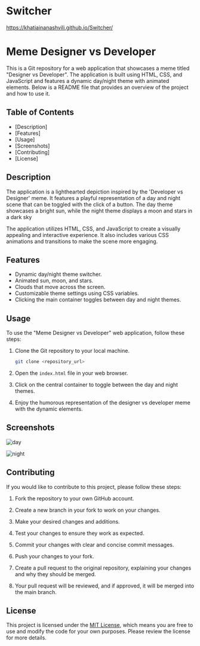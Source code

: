 # Switcher
https://khatiainanashvili.github.io/Switcher/
# Meme Designer vs Developer

This is a Git repository for a web application that showcases a meme titled "Designer vs Developer". The application is built using HTML, CSS, and JavaScript and features a dynamic day/night theme with animated elements. Below is a README file that provides an overview of the project and how to use it.

## Table of Contents

- [Description]
- [Features]
- [Usage]
- [Screenshots]
- [Contributing]
- [License]

## Description

The application is a lighthearted depiction inspired by the  'Developer vs Designer' meme. It features a playful representation of a day and night scene that can be toggled with the click of a button. The day theme showcases a bright sun, while the night theme displays a moon and stars in a dark sky

The application utilizes HTML, CSS, and JavaScript to create a visually appealing and interactive experience. It also includes various CSS animations and transitions to make the scene more engaging.

## Features

- Dynamic day/night theme switcher.
- Animated sun, moon, and stars.
- Clouds that move across the screen.
- Customizable theme settings using CSS variables.
- Clicking the main container toggles between day and night themes.

## Usage

To use the "Meme Designer vs Developer" web application, follow these steps:

1. Clone the Git repository to your local machine.

   ```bash
   git clone <repository_url>
   ```

2. Open the `index.html` file in your web browser.

3. Click on the central container to toggle between the day and night themes.

4. Enjoy the humorous representation of the designer vs developer meme with the dynamic elements.

## Screenshots


![day](https://github.com/khatiainanashvili/Switcher/assets/118260235/b620843a-2bd2-4c31-8b78-aec53190ae7d)

![night](https://github.com/khatiainanashvili/Switcher/assets/118260235/75381237-d923-43af-b0dd-ab85f2a3f39e)


## Contributing

If you would like to contribute to this project, please follow these steps:

1. Fork the repository to your own GitHub account.

2. Create a new branch in your fork to work on your changes.

3. Make your desired changes and additions.

4. Test your changes to ensure they work as expected.

5. Commit your changes with clear and concise commit messages.

6. Push your changes to your fork.

7. Create a pull request to the original repository, explaining your changes and why they should be merged.

8. Your pull request will be reviewed, and if approved, it will be merged into the main branch.

## License

This project is licensed under the [MIT License](LICENSE), which means you are free to use and modify the code for your own purposes. Please review the license for more details.
